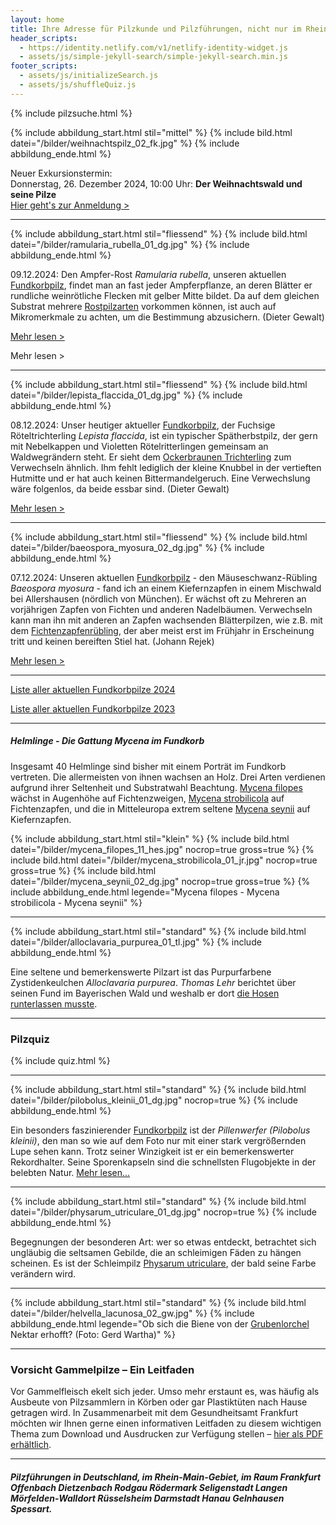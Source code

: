 ```yaml
---
layout: home
title: Ihre Adresse für Pilzkunde und Pilzführungen, nicht nur im Rhein-Main-Gebiet
header_scripts:
  - https://identity.netlify.com/v1/netlify-identity-widget.js
  - assets/js/simple-jekyll-search/simple-jekyll-search.min.js
footer_scripts:
  - assets/js/initializeSearch.js
  - assets/js/shuffleQuiz.js
---
```

 {% include pilzsuche.html %}

{% include abbildung_start.html stil="mittel" %}
{% include bild.html datei="/bilder/weihnachtspilz_02_fk.jpg" %}
{% include abbildung_ende.html %}

Neuer Exkursionstermin:\
Donnerstag, 26. Dezember 2024, 10:00 Uhr: **Der Weihnachtswald und seine Pilze**\
[Hier geht's zur Anmeldung >](/termine)

- - -

{% include abbildung_start.html stil="fliessend" %}
{% include bild.html datei="/bilder/ramularia_rubella_01_dg.jpg" %}
{% include abbildung_ende.html %}

09.12.2024: Den Ampfer-Rost *Ramularia rubella*, unseren aktuellen [Fundkorbpilz](AA "Glossar-"), findet man an fast jeder Ampferpflanze, an deren Blätter er rundliche weinrötliche Flecken mit gelber Mitte bildet. Da auf dem gleichen Substrat mehrere [Rostpilzarten](/verwandt/rostpilze) vorkommen können, ist auch auf Mikromerkmale zu achten, um die Bestimmung abzusichern. (Dieter Gewalt)

[Mehr lesen >](/pilze/ramularia-rubella-ampfer-rost)

<div style="clear:  both"></div> Mehr lesen > <div style="clear:  both"></div>

- - -

{% include abbildung_start.html stil="fliessend" %}
{% include bild.html datei="/bilder/lepista_flaccida_01_dg.jpg" %}
{% include abbildung_ende.html %}

08.12.2024: Unser heutiger aktueller [Fundkorbpilz](AA "Glossar-"), der Fuchsige Röteltrichterling *Lepista flaccida*, ist ein typischer Spätherbstpilz, der gern mit Nebelkappen und Violetten Rötelritterlingen gemeinsam an Waldwegrändern steht. Er sieht dem [Ockerbraunen Trichterling](/pilze/clitocybe-gibba-ockerbrauner-trichterling) zum Verwechseln ähnlich. Ihm fehlt lediglich der kleine Knubbel in der vertieften Hutmitte und er hat auch keinen Bittermandelgeruch. Eine Verwechslung wäre folgenlos, da beide essbar sind. (Dieter Gewalt)

[Mehr lesen >](/pilze/lepista-flaccida-fuchsiger-röteltrichterling)

<div style="clear:  both"></div> 

- - -

{% include abbildung_start.html stil="fliessend" %}
{% include bild.html datei="/bilder/baeospora_myosura_02_dg.jpg" %}
{% include abbildung_ende.html %}

07.12.2024: Unseren aktuellen [Fundkorbpilz](AA "Glossar-") - den Mäuseschwanz-Rübling *Baeospora myosura* - fand ich an einem Kiefernzapfen in einem Mischwald bei Allershausen (nördlich von München). Er wächst oft zu Mehreren an vorjährigen Zapfen von Fichten und anderen Nadelbäumen. Verwechseln kann man ihn mit anderen an Zapfen wachsenden Blätterpilzen, wie z.B. mit dem [Fichtenzapfenrübling](/pilze/strobilurus-esculentus-fichtenzapfenrübling), der aber meist erst im Frühjahr in Erscheinung tritt und keinen bereiften Stiel hat. (Johann Rejek)

[Mehr lesen >](/pilze/baeospora-myosura-mäuseschwanz-rübling)

<div style="clear:  both"></div>

- - -

[Liste aller aktuellen Fundkorbpilze 2024](/artikel/liste-aller-aktuellen-fundkorbpilze-2024.html)

[Liste aller aktuellen Fundkorbpilze 2023](/artikel/liste-aller-aktuellen-fundkorbpilze-2023.html)

- - -

##### Helmlinge - Die Gattung *Mycena* im Fundkorb

Insgesamt 40 Helmlinge sind bisher mit einem Porträt im Fundkorb vertreten. Die allermeisten von ihnen wachsen an Holz. Drei Arten verdienen aufgrund ihrer Seltenheit und Substratwahl Beachtung. [Mycena filopes](/pilze/mycena-filopes-zerbrechlicher-fadenhelmling) wächst in Augenhöhe auf Fichtenzweigen, [Mycena strobilicola](/pilze/mycena-strobilicola-fichtenzapfenhelmling) auf Fichtenzapfen, und die in Mitteleuropa extrem seltene [Mycena seynii](/pilze/mycena-seynii-mediterraner-kiefernzapfenhelmling) auf Kiefernzapfen.

{% include abbildung_start.html stil="klein" %}
{% include bild.html datei="/bilder/mycena_filopes_11_hes.jpg" nocrop=true gross=true %}
{% include bild.html datei="/bilder/mycena_strobilicola_01_jr.jpg" nocrop=true gross=true %}
{% include bild.html datei="/bilder/mycena_seynii_02_dg.jpg" nocrop=true gross=true %}
{% include abbildung_ende.html legende="Mycena filopes - Mycena strobilicola - Mycena seynii" %}

- - -

{% include abbildung_start.html stil="standard" %}
{% include bild.html datei="/bilder/alloclavaria_purpurea_01_tl.jpg" %}
{% include abbildung_ende.html %}

Eine seltene und bemerkenswerte Pilzart ist das Purpurfarbene Zystidenkeulchen *Alloclavaria purpurea*. *Thomas Lehr* berichtet über seinen Fund im Bayerischen Wald und weshalb er dort [die Hosen runterlassen musste](/pilze/alloclavaria-purpurea-purpurfarbenes-zystidenkeulchen).

- - -

### Pilzquiz

{% include quiz.html %}

- - -

{% include abbildung_start.html stil="standard" %}
{% include bild.html datei="/bilder/pilobolus_kleinii_01_dg.jpg" nocrop=true %}
{% include abbildung_ende.html %}

Ein besonders faszinierender [Fundkorbpilz](AA "Glossar-") ist der *Pillenwerfer (Pilobolus kleinii)*, den man so wie auf dem Foto nur mit einer stark vergrößernden Lupe sehen kann. Trotz seiner Winzigkeit ist er ein bemerkenswerter Rekordhalter. Seine Sporenkapseln sind die schnellsten Flugobjekte in der belebten Natur. [Mehr lesen...](/pilze/pilobolus-kleinii-pillenwerfer)

- - -

{% include abbildung_start.html stil="standard" %}
{% include bild.html datei="/bilder/physarum_utriculare_01_dg.jpg" nocrop=true %}
{% include abbildung_ende.html %}

Begegnungen der besonderen Art: wer so etwas entdeckt, betrachtet sich ungläubig die seltsamen Gebilde, die an schleimigen Fäden zu hängen scheinen. Es ist der Schleimpilz [Physarum utriculare](/pilze/physarum-utriculare-fadenfruchtschleimpilz), der bald seine Farbe verändern wird.

- - -

{% include abbildung_start.html stil="standard" %}
{% include bild.html datei="/bilder/helvella_lacunosa_02_gw.jpg" %}
{% include abbildung_ende.html legende="Ob sich die Biene von der <a href='/pilze/helvella-lacunosa-grubenlorchel'>Grubenlorchel</a> Nektar erhofft?  (Foto: Gerd Wartha)" %}

- - -

### Vorsicht Gammelpilze – Ein Leitfaden

Vor Gammelfleisch ekelt sich jeder. Umso mehr erstaunt es, was häufig als Ausbeute von Pilzsammlern in Körben oder gar Plastiktüten nach Hause getragen wird. In Zusammenarbeit mit dem Gesundheitsamt Frankfurt möchten wir Ihnen gerne einen informativen Leitfaden zu diesem wichtigen Thema zum Download und Ausdrucken zur Verfügung stellen – [hier als PDF erhältlich](/assets/docs/Fundkorb.de-Gammelpilze.pdf).

- - -

##### Pilzführungen in Deutschland, im Rhein-Main-Gebiet, im Raum Frankfurt Offenbach Dietzenbach Rodgau Rödermark Seligenstadt Langen Mörfelden-Walldort Rüsselsheim Darmstadt Hanau Gelnhausen Spessart.